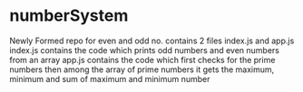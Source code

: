 # numberSystem
Newly Formed repo for even and odd no.
contains 2 files index.js and app.js
index.js contains the code which prints odd numbers and even numbers from an array
app.js contains the code which first checks for the prime numbers then among the array of prime numbers it gets the maximum, minimum and sum of maximum and minimum number
